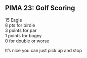 ## PIMA 23: Golf Scoring  
15 Eagle  
8 pts for birdie  
3 points for par  
1 points for bogey  
0 for double or worse  
  
It’s nice you can just pick up and stop